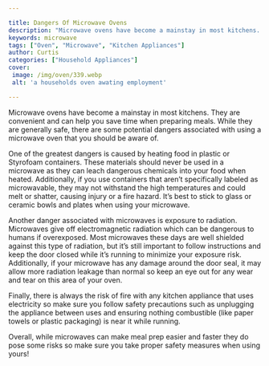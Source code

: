 ```yaml
---

title: Dangers Of Microwave Ovens
description: "Microwave ovens have become a mainstay in most kitchens. They are convenient and can help you save time when preparing meals. Whil...find out now"
keywords: microwave
tags: ["Oven", "Microwave", "Kitchen Appliances"]
author: Curtis
categories: ["Household Appliances"]
cover: 
 image: /img/oven/339.webp
 alt: 'a households oven awating employment'

---
```


Microwave ovens have become a mainstay in most kitchens. They are convenient and can help you save time when preparing meals. While they are generally safe, there are some potential dangers associated with using a microwave oven that you should be aware of.

One of the greatest dangers is caused by heating food in plastic or Styrofoam containers. These materials should never be used in a microwave as they can leach dangerous chemicals into your food when heated. Additionally, if you use containers that aren’t specifically labeled as microwavable, they may not withstand the high temperatures and could melt or shatter, causing injury or a fire hazard. It’s best to stick to glass or ceramic bowls and plates when using your microwave.

Another danger associated with microwaves is exposure to radiation. Microwaves give off electromagnetic radiation which can be dangerous to humans if overexposed. Most microwaves these days are well shielded against this type of radiation, but it’s still important to follow instructions and keep the door closed while it’s running to minimize your exposure risk. Additionally, if your microwave has any damage around the door seal, it may allow more radiation leakage than normal so keep an eye out for any wear and tear on this area of your oven. 

Finally, there is always the risk of fire with any kitchen appliance that uses electricity so make sure you follow safety precautions such as unplugging the appliance between uses and ensuring nothing combustible (like paper towels or plastic packaging) is near it while running. 

Overall, while microwaves can make meal prep easier and faster they do pose some risks so make sure you take proper safety measures when using yours!
